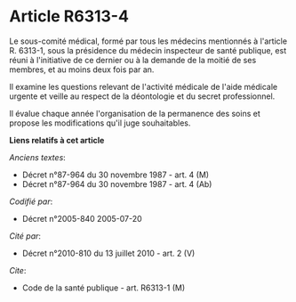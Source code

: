 # Article R6313-4

Le sous-comité médical, formé par tous les médecins mentionnés à l'article R. 6313-1, sous la présidence du médecin
inspecteur de santé publique, est réuni à l'initiative de ce dernier ou à la demande de la moitié de ses membres, et au moins
deux fois par an.

Il examine les questions relevant de l'activité médicale de l'aide médicale urgente et veille au respect de la déontologie et
du secret professionnel.

Il évalue chaque année l'organisation de la permanence des soins et propose les modifications qu'il juge souhaitables.

**Liens relatifs à cet article**

_Anciens textes_:

  - Décret n°87-964 du 30 novembre 1987 - art. 4 (M)
  - Décret n°87-964 du 30 novembre 1987 - art. 4 (Ab)

_Codifié par_:

  - Décret n°2005-840 2005-07-20

_Cité par_:

  - Décret n°2010-810 du 13 juillet 2010 - art. 2 (V)

_Cite_:

  - Code de la santé publique - art. R6313-1 (M)
